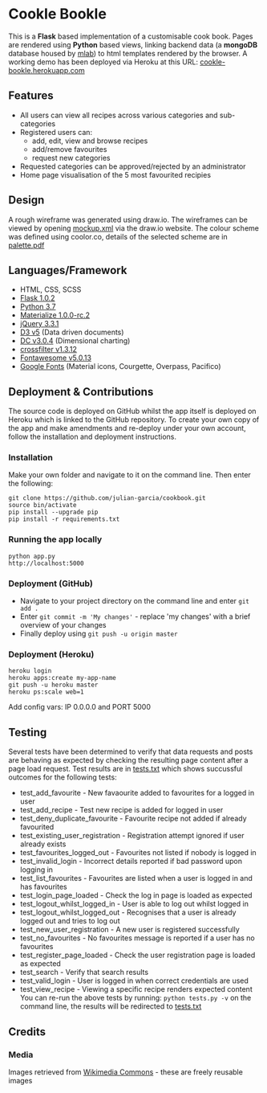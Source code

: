 # Cookle Bookle
This is a **Flask** based implementation of a customisable cook book. Pages are rendered using **Python** based views, linking backend data (a **mongoDB** database housed by [mlab](https://mlab.com)) to html templates rendered by the browser. A working demo has been deployed via Heroku at this URL: [cookle-bookle.herokuapp.com](https://cookle-bookle.herokuapp.com)

## Features
- All users can view all recipes across various categories and sub-categories
- Registered users can:
  - add, edit, view and browse recipes
  - add/remove favourites
  - request new categories
- Requested categories can be approved/rejected by an administrator
- Home page visualisation of the 5 most favourited recipies

## Design
A rough wireframe was generated using draw.io. The wireframes can be viewed by
opening [mockup.xml](resources/mockup.xml) via the draw.io website. The colour scheme was defined using
coolor.co, details of the selected scheme are in [palette.pdf](resources/palette.pdf)

## Languages/Framework
- HTML, CSS, SCSS
- [Flask 1.0.2](http://flask.pocoo.org)
- [Python 3.7](https://www.python.org)
- [Materialize 1.0.0-rc.2](https://materializecss.com)
- [jQuery 3.3.1](https://jquery.com)
- [D3 v5](https://d3js.org) (Data driven documents)
- [DC v3.0.4](https://dc-js.github.io/dc.js/) (Dimensional charting)
- [crossfilter v1.3.12](https://github.com/crossfilter/crossfilter/wiki)
- [Fontawesome v5.0.13](https://fontawesome.com)
- [Google Fonts](https://fonts.google.com) (Material icons, Courgette, Overpass, Pacifico)

## Deployment & Contributions
The source code is deployed on GitHub whilst the app itself is deployed on Heroku which is linked to the GitHub repository. To create your own copy of the app and make amendments and re-deploy under your own account, follow the installation and deployment instructions.
### Installation
Make your own folder and navigate to it on the command line. Then enter the following:
```
git clone https://github.com/julian-garcia/cookbook.git
source bin/activate
pip install --upgrade pip
pip install -r requirements.txt
```
### Running the app locally
```
python app.py
http://localhost:5000
```
### Deployment (GitHub)
- Navigate to your project directory on the command line and enter `git add .` 
- Enter `git commit -m 'My changes'` - replace 'my changes' with a brief overview of your changes
- Finally deploy using `git push -u origin master`
### Deployment (Heroku)
```
heroku login
heroku apps:create my-app-name
git push -u heroku master
heroku ps:scale web=1
```
Add config vars: IP 0.0.0.0 and PORT 5000

## Testing
Several tests have been determined to verify that data requests and posts are behaving as expected by checking the resulting page content after a page load request. Test results are in [tests.txt](tests.txt) which shows succussful outcomes for the following tests:
- test_add_favourite - New favaourite added to favourites for a logged in user
- test_add_recipe - Test new recipe is added for logged in user
- test_deny_duplicate_favourite - Favourite recipe not added if already favourited
- test_existing_user_registration - Registration attempt ignored if user already exists
- test_favourites_logged_out - Favourites not listed if nobody is logged in
- test_invalid_login - Incorrect details reported if bad password upon logging in
- test_list_favourites - Favourites are listed when a user is logged in and has favourites
- test_login_page_loaded - Check the log in page is loaded as expected
- test_logout_whilst_logged_in - User is able to log out whilst logged in
- test_logout_whilst_logged_out - Recognises that a user is already logged out and tries to log out
- test_new_user_registration - A new user is registered successfully
- test_no_favourites - No favourites message is reported if a user has no favourites
- test_register_page_loaded - Check the user registration page is loaded as expected
- test_search - Verify that search results
- test_valid_login - User is logged in when correct credentials are used
- test_view_recipe - Viewing a specific recipe renders expected content
You can re-run the above tests by running: `python tests.py -v` on the command line, the results will be redirected to [tests.txt](tests.txt)

## Credits
### Media
Images retrieved from [Wikimedia Commons](https://commons.wikimedia.org/wiki/Main_Page) - these are freely reusable images
